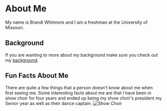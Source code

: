 # About Me
My name is Brandi Whitmore and I am a freshman at the University of Missouri.
## Background
If you are wanting to more about my background make sure you check out my [background](Background.md). 
## Fun Facts About Me
There are quite a few things that a person doesn't know about me when first seeing me. Some interesting facts about me are that I have been in show choir for four years and ended up being my show choir's president my Senior year as well as their dance captain. 
![Show Choir](SHOWCHOIR.pnj)
